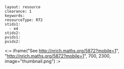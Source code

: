 ````
layout: resource
clearance: 1
keywords:
resourceType: RT2
stids1: 
  - e4
stids2:
pvids1:
pvids2:

````

<:= iframe("See http://nrich.maths.org/5872?mobile=1", "http://nrich.maths.org/5872?mobile=1", 700, 2300, image="thumbnail.png") :>

